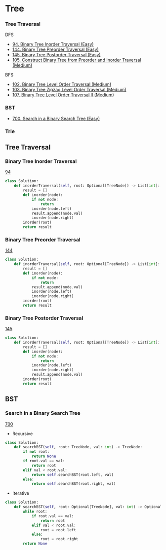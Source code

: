 # Tree

### Tree Traversal 
DFS
- [94. Binary Tree Inorder Traversal (Easy)](#Binary-Tree-Inorder-Traversal)
- [144. Binary Tree Preorder Traversal (Easy)](#Binary-Tree-Preorder-Traversal)
- [145. Binary Tree Postorder Traversal (Easy)](#Binary-Tree-Postorder-Traversal)
- [105. Construct Binary Tree from Preorder and Inorder Traversal (Medium)](#Construct-Binary-Tree-from-Preorder-and-Inorder-Traversal) 

BFS
- [102. Binary Tree Level Order Traversal (Medium)](#Binary-Tree-Level-Order-Traversal)
- [103. Binary Tree Zigzag Level Order Traversal (Medium)](#Binary-Tree-Zigzag-Level-Order-Traversal)
- [107. Binary Tree Level Order Traversal II (Medium)](#Binary-Tree-Level-Order-Traversal-II)

### BST
- [700. Search in a Binary Search Tree (Easy)](#Search-in-a-Binary-Search-Tree)
  
### Trie

<!--Tree Traversal>
<!---------------------------------------------------------------------------------------------->
## Tree Traversal

### Binary Tree Inorder Traversal
[94](https://leetcode.com/problems/Binary-Tree-Inorder-Traversal/)
```python
class Solution:
    def inorderTraversal(self, root: Optional[TreeNode]) -> List[int]:
        result = []
        def inorder(node):
            if not node:
                return
            inorder(node.left)
            result.append(node.val)
            inorder(node.right)
        inorder(root)
        return result
```

### Binary Tree Preorder Traversal
[144](https://leetcode.com/problems/Binary-Tree-Preorder-Traversal/)
```python
class Solution:
    def inorderTraversal(self, root: Optional[TreeNode]) -> List[int]:
        result = []
        def inorder(node):
            if not node:
                return
            result.append(node.val)
            inorder(node.left)
            inorder(node.right)
        inorder(root)
        return result
```
### Binary Tree Postorder Traversal
[145](https://leetcode.com/problems/Binary-Tree-Postorder-Traversal/)
```python
class Solution:
    def inorderTraversal(self, root: Optional[TreeNode]) -> List[int]:
        result = []
        def inorder(node):
            if not node:
                return
            inorder(node.left)
            inorder(node.right)
            result.append(node.val)
        inorder(root)
        return result
```

<!--BST>
<!---------------------------------------------------------------------------------------------->
## BST

### Search in a Binary Search Tree
[700](https://leetcode.com/problems/Search-in-a-Binary-Search-Tree/)
- Recursive
```python
class Solution:
    def searchBST(self, root: TreeNode, val: int) -> TreeNode:
        if not root:
            return None
        if root.val == val:
            return root
        elif val < root.val:
            return self.searchBST(root.left, val)
        else:
            return self.searchBST(root.right, val)
```
- Iterative
```python
class Solution:
    def searchBST(self, root: Optional[TreeNode], val: int) -> Optional[TreeNode]:
        while root:
            if root.val == val:
                return root
            elif val < root.val:
                root = root.left
            else:
                root = root.right
        return None
```
